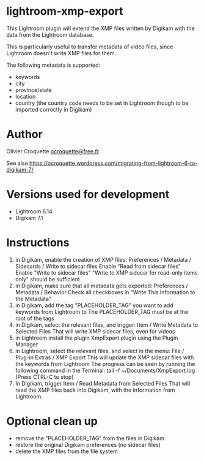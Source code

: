 # lightroom-xmp-export

This Lightroom plugin will extend the XMP files written by Digikam with the data from the Lightroom database.

This is particularly useful to transfer metadata of video files, since Lightroom doesn't write XMP files for them.

The following metadata is supported:
- keywords
- city
- province/state
- location
- country (the country code needs to be set in Lightroom though to be imported correctly in Digikam)

# Author

Olivier Croquette ocroquette@free.fr

See also https://ocroquette.wordpress.com/migrating-from-lightroom-6-to-digikam-7/

# Versions used for development

- Lightroom 6.14
- Digikam 7.1

# Instructions

1. in Digikam, enable the creation of XMP files:
   Preferences / Metadata / Sidecards / Write to sidecar files
   Enable "Read from sidecar files"
   Enable "Write to sidecar files"
   "Write to XMP sidecar for read-only items only" should be sufficient
1. in Digikam, make sure that all metadata gets exported:
   Preferences / Metadata / Behavior
   Check all checkboxes in "Write This Information to the Metadata"
1. in Digikam, add the tag "PLACEHOLDER_TAG" you want to add keywords from Lightroom to
   The PLACEHOLDER_TAG must be at the root of the tags
1. in Digikam, select the relevant files, and trigger:
   Item / Write Metadata to Selected Files
   That will write XMP sidecar files, even for videos
1. in Lightroom install the plugin XmpExport plugin using the Plugin Manager
1. in Lightroom, select the relevant files, and select in the menu:
   File / Plug-in Extras / XMP Export
   This will update the XMP sidecar files with the keywords from Lightroom
   The progress can be seen by running the following command in the Terminal:
        tail -f ~/Documents/XmpExport.log
        (Press CTRL-C to stop)
1. In Digikam, trigger
   Item / Read Metadata from Selected Files
   That will read the XMP files back into Digikam, with the information from Lightroom.

# Optional clean up
* remove the "PLACEHOLDER_TAG" from the files in Digikam
* restore the original Digikam preferences (no sidecar files)
* delete the XMP files from the file system
